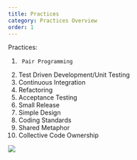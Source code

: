 ```yaml
---
title: Practices
category: Practices Overview
order: 1
---
```


Practices:

1.      Pair Programming
1.  Test Driven Development/Unit Testing
1.  Continuous Integration
1.  Refactoring
1.  Acceptance Testing
1.  Small Release
1.  Simple Design
1.  Coding Standards
1.  Shared Metaphor
1.  Collective Code Ownership

![](//placehold.it/800x600)
